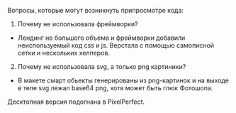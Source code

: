 Вопросы, которые могут возникнуть припросмотре кода:
1. Почему не использовала фреймворки? 
- Лендинг не большого объема и фреймворки добавили неиспользуемый код css и js. Верстала с помощью самописной сетки и нескольких хелперов.
2. Почему не использовала svg, а только png картиники?
- В макете смарт обьекты генерированы из png-картинок и на выходе в теле svg лежал base64 png, хотя может быть глюк Фотошопа.


Десктопная версия подогнана в PixelPerfect.
